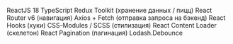 ReactJS 18
TypeScript
Redux Toolkit (хранение данных / пицц)
React Router v6 (навигация)
Axios + Fetch (отправка запроса на бэкенд)
React Hooks (хуки)
CSS-Modules / SCSS (стилизация)
React Content Loader (скелетон)
React Pagination (пагинация)
Lodash.Debounce
